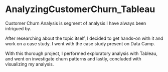 # AnalyzingCustomerChurn_Tableau

Customer Churn Analysis is segment of analysis I have always been intrigued by.

After researching about the topic itself, I decided to get hands-on with it and work on a case study.
I went with the case study present on Data Camp.

With this thorough project, I performed exploratory analysis with Tableau, and went on investigate churn patterns and lastly, concluded with visualizing my analysis.
